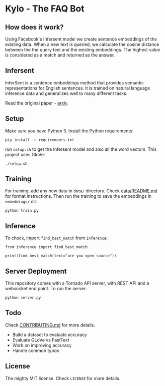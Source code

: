 # Kylo - The FAQ Bot

## How does it work?

Using Facebook's Infersent model we create sentence embeddings of the existing data. When a new text is queried, we  calculate the cosine distance between the the query text and the existing embeddings. The highest value is considered as a match and returned as the answer.


## Infersent

InferSent is a sentence embeddings method that provides semantic representations for English sentences. It is trained on natural language inference data and generalizes well to many different tasks.

Read the original paper - [arxiv](https://arxiv.org/abs/1705.02364).


## Setup

Make sure you have Python 3. Install the Python requirements:

    pip install -r requirements.txt


run `setup.sh` to get the Infersent model and also all the word vectors. This project uses GloVe:

    ./setup.sh


## Training


For training, add any new data in `data/` directory. Check [data/README.md](data/README.md) for format instructions. Then run the training to save the embeddings in `embeddings/` dir:

    python train.py


## Inference

To check, import `find_best_match` from `inference`:

```
from inference import find_best_match

print(find_best_match(text="are you open source"))
```


## Server Deployment

This repository comes with a Tornado API server, with REST API and a websocket end point. To run the server:

    python server.py


## Todo

Check [CONTRIBUTING.md](CONTRIBUTING.md) for more details.

- Build a dataset to evaluate accuracy
- Evaluate GLoVe vs FastText
- Work on improving accuracy
- Handle common typos


## License

The mighty MIT license. Check `LICENSE` for more details.

